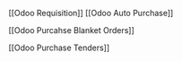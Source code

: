 [[Odoo Requisition]]
[[Odoo Auto Purchase]]

[[Odoo Purcahse Blanket Orders]]

[[Odoo Purchase Tenders]]